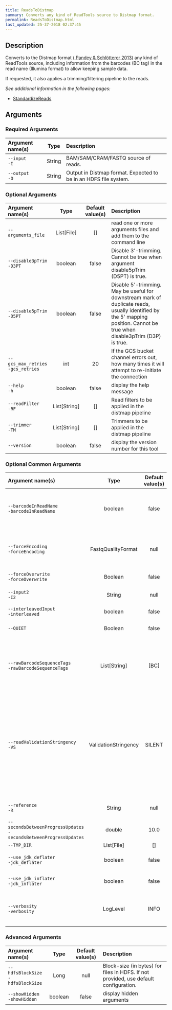 ```yaml
---
title: ReadsToDistmap
summary: Converts any kind of ReadTools source to Distmap format.
permalink: ReadsToDistmap.html
last_updated: 25-37-2018 02:37:45
---
```


## Description

Converts to the Distmap format
 (<a href="http://journals.plos.org/plosone/article?id=10.1371/journal.pone.0072614">
 Pandey &amp; Schlötterer 2013</a>) any kind of ReadTools source, including information
 from the barcodes (BC tag) in the read name (Illumina format) to allow keeping sample data.

 <p>If requested, it also applies a trimming/filtering pipeline to the reads.
 </p>

<i>See additional information in the following pages:</i>

- [StandardizeReads](StandardizeReads.html)

## Arguments

### Required Arguments

| Argument name(s) | Type | Description |
| :--------------- | :--: | :------ |
| `--input`<br/>`-I` | String | BAM/SAM/CRAM/FASTQ source of reads. |
| `--output`<br/>`-O` | String | Output in Distmap format. Expected to be in an HDFS file system. |

### Optional Arguments

| Argument name(s) | Type | Default value(s) | Description |
| :--------------- | :--: | :--------------: | :------ |
| `--arguments_file` | List[File] | [] | read one or more arguments files and add them to the command line |
| `--disable3pTrim`<br/>`-D3PT` | boolean | false | Disable 3'-trimming. Cannot be true when argument disable5pTrim (D5PT) is true. |
| `--disable5pTrim`<br/>`-D5PT` | boolean | false | Disable 5'-trimming. May be useful for downstream mark of duplicate reads, usually identified by the 5' mapping position. Cannot be true when disable3pTrim (D3P) is true. |
| `--gcs_max_retries`<br/>`-gcs_retries` | int | 20 | If the GCS bucket channel errors out, how many times it will attempt to re-initiate the connection |
| `--help`<br/>`-h` | boolean | false | display the help message |
| `--readFilter`<br/>`-RF` | List[String] | [] | Read filters to be applied in the distmap pipeline |
| `--trimmer`<br/>`-TM` | List[String] | [] | Trimmers to be applied in the distmap pipeline |
| `--version` | boolean | false | display the version number for this tool |

### Optional Common Arguments

| Argument name(s) | Type | Default value(s) | Description |
| :--------------- | :--: | :--------------: | :------ |
| `--barcodeInReadName`<br/>`-barcodeInReadName` | boolean | false | Use the barcode encoded in SAM/BAM/CRAM read names. Note: this is not necessary for input FASTQ files. |
| `--forceEncoding`<br/>`-forceEncoding` | FastqQualityFormat | null | Force original quality encoding of the input files.<br/><br/><b>Possible values:</b> <i>Solexa</i>, <i>Illumina</i>, <i>Standard</i> |
| `--forceOverwrite`<br/>`-forceOverwrite` | Boolean | false | Force output overwriting if it exists |
| `--input2`<br/>`-I2` | String | null | BAM/SAM/CRAM/FASTQ the second source of reads (if pair-end). |
| `--interleavedInput`<br/>`-interleaved` | boolean | false | Interleaved input. |
| `--QUIET` | Boolean | false | Whether to suppress job-summary info on System.err. |
| `--rawBarcodeSequenceTags`<br/>`-rawBarcodeSequenceTags` | List[String] | [BC] | Include the barcodes encoded in this tag(s) in the read name. Note: this is not necessary for input FASTQ files. WARNING: this tag(s) will be removed/updated as necessary. |
| `--readValidationStringency`<br/>`-VS` | ValidationStringency | SILENT | Validation stringency for all SAM/BAM/CRAM files read by this program. The default stringency value SILENT can improve performance when processing a BAM file in which variable-length data (read, qualities, tags) do not otherwise need to be decoded.<br/><br/><b>Possible values:</b> <i>STRICT</i>, <i>LENIENT</i>, <i>SILENT</i> |
| `--reference`<br/>`-R` | String | null | Reference sequence file. Required for CRAM input. |
| `--secondsBetweenProgressUpdates`<br/>`-secondsBetweenProgressUpdates` | double | 10.0 | Output traversal statistics every time this many seconds elapse. |
| `--TMP_DIR` | List[File] | [] | Undocumented option |
| `--use_jdk_deflater`<br/>`-jdk_deflater` | boolean | false | Whether to use the JdkDeflater (as opposed to IntelDeflater) |
| `--use_jdk_inflater`<br/>`-jdk_inflater` | boolean | false | Whether to use the JdkInflater (as opposed to IntelInflater) |
| `--verbosity`<br/>`-verbosity` | LogLevel | INFO | Control verbosity of logging.<br/><br/><b>Possible values:</b> <i>ERROR</i>, <i>WARNING</i>, <i>INFO</i>, <i>DEBUG</i> |

### Advanced Arguments

| Argument name(s) | Type | Default value(s) | Description |
| :--------------- | :--: | :--------------: | :------ |
| `--hdfsBlockSize`<br/>`-hdfsBlockSize` | Long | null | Block-size (in bytes) for files in HDFS. If not provided, use default configuration. |
| `--showHidden`<br/>`-showHidden` | boolean | false | display hidden arguments |


